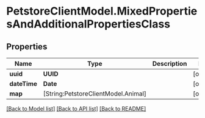 # PetstoreClientModel.MixedPropertiesAndAdditionalPropertiesClass

## Properties
Name | Type | Description | Notes
------------ | ------------- | ------------- | -------------
**uuid** | **UUID** |  | [optional] 
**dateTime** | **Date** |  | [optional] 
**map** | [String:PetstoreClientModel.Animal] |  | [optional] 

[[Back to Model list]](../README.md#documentation-for-models) [[Back to API list]](../README.md#documentation-for-api-endpoints) [[Back to README]](../README.md)


